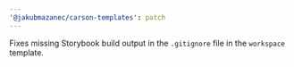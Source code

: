 ```yaml
---
'@jakubmazanec/carson-templates': patch
---
```


Fixes missing Storybook build output in the `.gitignore` file in the `workspace` template.
